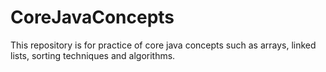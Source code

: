 # CoreJavaConcepts
This repository is for practice of core java concepts such as arrays, linked lists, sorting techniques and algorithms.
